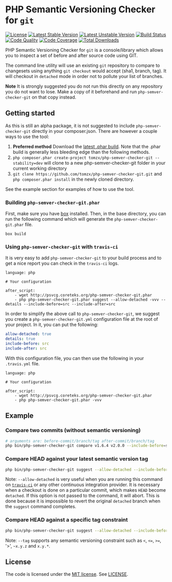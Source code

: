 # PHP Semantic Versioning Checker for `git`

[![License](https://poser.pugx.org/tomzx/php-semver-checker-git/license.svg)](https://packagist.org/packages/tomzx/php-semver-checker-git)
[![Latest Stable Version](https://poser.pugx.org/tomzx/php-semver-checker-git/v/stable.svg)](https://packagist.org/packages/tomzx/php-semver-checker-git)
[![Latest Unstable Version](https://poser.pugx.org/tomzx/php-semver-checker-git/v/unstable.svg)](https://packagist.org/packages/tomzx/php-semver-checker-git)
[![Build Status](https://img.shields.io/travis/tomzx/php-semver-checker-git.svg)](https://travis-ci.org/tomzx/php-semver-checker-git)
[![Code Quality](https://img.shields.io/scrutinizer/g/tomzx/php-semver-checker-git.svg)](https://scrutinizer-ci.com/g/tomzx/php-semver-checker-git/code-structure)
[![Code Coverage](https://img.shields.io/scrutinizer/coverage/g/tomzx/php-semver-checker-git.svg)](https://scrutinizer-ci.com/g/tomzx/php-semver-checker-git)
[![Total Downloads](https://img.shields.io/packagist/dt/tomzx/php-semver-checker-git.svg)](https://packagist.org/packages/tomzx/php-semver-checker-git)

PHP Semantic Versioning Checker for `git` is a console/library which allows you to inspect a set of before and after source code using GIT.

The command line utility will use an existing `git` repository to compare to changesets using anything `git checkout` would accept (sha1, branch, tag). It will checkout in `detached` mode in order not to pollute your list of branches.

**Note** It is strongly suggested you do not run this directly on any repository you do not want to lose. Make a copy of it beforehand and run `php-semver-checker-git` on that copy instead.

## Getting started

As this is still an alpha package, it is not suggested to include `php-semver-checker-git` directly in your composer.json. There are however a couple ways to use the tool:

1. **Preferred method** Download the [latest .phar build](http://psvcg.coreteks.org/php-semver-checker-git.phar). Note that the .phar build is generally less bleeding edge than the following methods.
2. `php composer.phar create-project tomzx/php-semver-checker-git --stability=dev` will clone to a new php-semver-checker-git folder in your current working directory
3. `git clone https://github.com/tomzx/php-semver-checker-git.git` and `php composer.phar install` in the newly cloned directory.

See the example section for examples of how to use the tool.

### Building `php-semver-checker-git.phar`
First, make sure you have [box](https://github.com/box-project/box2) installed. Then, in the base directory, you can run the following command which will generate the `php-semver-checker-git.phar` file.

```
box build
```

### Using `php-semver-checker-git` with `travis-ci`

It is very easy to add `php-semver-checker-git` to your build process and to get a nice report you can check in the `travis-ci` logs.

```
language: php

# Your configuration

after_script:
    - wget http://psvcg.coreteks.org/php-semver-checker-git.phar
    - php php-semver-checker-git.phar suggest --allow-detached -vvv --details --include-before=src --include-after=src
```

In order to simplify the above call to `php-semver-checker-git`, we suggest you create a `php-semver-checker-git.yml` configuration file at the root of your project. In it, you can put the following:

```yml
allow-detached: true
details: true
include-before: src
include-after: src
```

With this configuration file, you can then use the following in your `.travis.yml` file.

```
language: php

# Your configuration

after_script:
    - wget http://psvcg.coreteks.org/php-semver-checker-git.phar
    - php php-semver-checker-git.phar -vvv
```

## Example

### Compare two commits (without semantic versioning)

```bash
# arguments are: before-commit/branch/tag after-commit/branch/tag
php bin/php-semver-checker-git compare v1.6.4 v2.0.0 --include-before=src --include-after=src
```

### Compare HEAD against your latest semantic version tag

```bash
php bin/php-semver-checker-git suggest --allow-detached --include-before=src --include-after=src
```

Note: `--allow-detached` is very useful when you are running this command on [`travis-ci`](https://travis-ci.org) or any other continuous integration provider. It is necessary when a checkout is done on a particular commit, which makes `HEAD` become `detached`. If this option is not passed to the command, it will abort. This is done because it is impossible to revert the original `detached` branch when the `suggest` command completes.

### Compare HEAD against a specific tag constraint

```bash
php bin/php-semver-checker-git suggest --allow-detached --include-before=src --include-after=src  --tag=~5.0
```

Note: `--tag` supports any semantic versioning constraint such as `<`, `<=`, `>=`, '>', `~x.y.z` and `x.y.*`.

## License

The code is licensed under the [MIT license](http://choosealicense.com/licenses/mit/). See [LICENSE](LICENSE).
